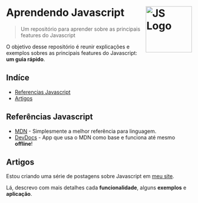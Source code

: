 # Aprendendo Javascript <img src="https://cdn.rawgit.com/voodootikigod/logo.js/master/js.svg" width="125" align="right" alt="JS Logo">

> Um repositório para aprender sobre as principais features do Javascript

O objetivo desse repositório é reunir explicações e exemplos sobres as principais features do Javascript: **um guia rápido**.

## Indíce

- [Referencias Javascript](#referências-javascript)
- [Artigos](#artigos)

## Referências Javascript

- [MDN](https://developer.mozilla.org/docs/Web/JavaScript/Reference) - Simplesmente a melhor referência para linguagem.
- [DevDocs](http://devdocs.io/javascript) - App que usa o MDN como base e funciona até mesmo **offline**!

## Artigos

Estou criando uma série de postagens sobre Javascript em [meu site](https://alvesjunior.netlify.app/).

Lá, descrevo com mais detalhes cada **funcionalidade**, alguns **exemplos** e **aplicação**.
